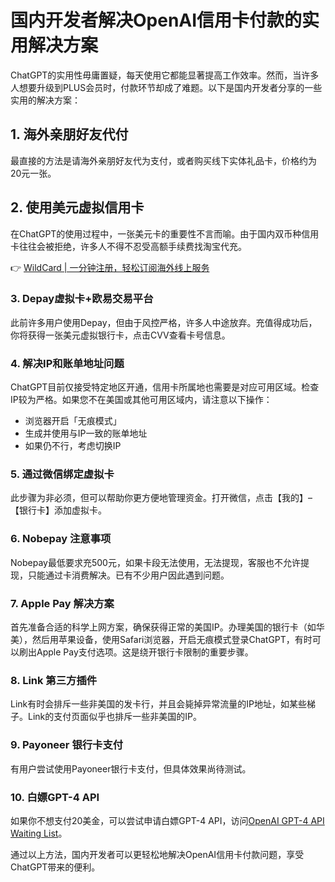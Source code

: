 # 国内开发者解决OpenAI信用卡付款的实用解决方案

ChatGPT的实用性毋庸置疑，每天使用它都能显著提高工作效率。然而，当许多人想要升级到PLUS会员时，付款环节却成了难题。以下是国内开发者分享的一些实用的解决方案：

## 1. 海外亲朋好友代付

最直接的方法是请海外亲朋好友代为支付，或者购买线下实体礼品卡，价格约为20元一张。

## 2. 使用美元虚拟信用卡

在ChatGPT的使用过程中，一张美元卡的重要性不言而喻。由于国内双币种信用卡往往会被拒绝，许多人不得不忍受高额手续费找淘宝代充。

👉 [WildCard | 一分钟注册，轻松订阅海外线上服务](https://bbtdd.com/WildCard)

### 3. Depay虚拟卡+欧易交易平台

此前许多用户使用Depay，但由于风控严格，许多人中途放弃。充值得成功后，你将获得一张美元虚拟银行卡，点击CVV查看卡号信息。

### 4. 解决IP和账单地址问题

ChatGPT目前仅接受特定地区开通，信用卡所属地也需要是对应可用区域。检查IP较为严格。如果您不在美国或其他可用区域内，请注意以下操作：

- 浏览器开启「无痕模式」
- 生成并使用与IP一致的账单地址
- 如果仍不行，考虑切换IP

### 5. 通过微信绑定虚拟卡

此步骤为非必须，但可以帮助你更方便地管理资金。打开微信，点击【我的】–【银行卡】添加虚拟卡。

### 6. Nobepay 注意事项

Nobepay最低要求充500元，如果卡段无法使用，无法提现，客服也不允许提现，只能通过卡消费解决。已有不少用户因此遇到问题。

### 7. Apple Pay 解决方案

首先准备合适的科学上网方案，确保获得正常的美国IP。办理美国的银行卡（如华美），然后用苹果设备，使用Safari浏览器，开启无痕模式登录ChatGPT，有时可以刷出Apple Pay支付选项。这是绕开银行卡限制的重要步骤。

### 8. Link 第三方插件

Link有时会排斥一些非美国的发卡行，并且会毙掉异常流量的IP地址，如某些梯子。Link的支付页面似乎也排斥一些非美国的IP。

### 9. Payoneer 银行卡支付

有用户尝试使用Payoneer银行卡支付，但具体效果尚待测试。

### 10. 白嫖GPT-4 API

如果你不想支付20美金，可以尝试申请白嫖GPT-4 API，访问[OpenAI GPT-4 API Waiting List](https://openai.com/waitlist/gpt-4-api)。

通过以上方法，国内开发者可以更轻松地解决OpenAI信用卡付款问题，享受ChatGPT带来的便利。